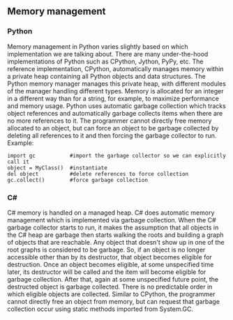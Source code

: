 ## Memory management
### Python
Memory management in Python varies slightly based on which implementation we are talking about. There are many under-the-hood implementations of Python such as CPython, Jython, PyPy, etc. The reference implementation, CPython, automatically manages memory within a private heap containing all Python objects and data structures. The Python memory manager manages this private heap, with different modules of the manager handling different types. Memory is allocated for an integer in a different way than for a string, for example, to maximize performance and memory usage. Python uses automatic garbage collection which tracks object references and automatically garbage collects items when there are no more references to it. The programmer cannot directly free memory allocated to an object, but can force an object to be garbage collected by deleting all references to it and then forcing the garbage collector to run. Example:
```
import gc			#import the garbage collector so we can explicitly call it
object = MyClass()	#instantiate
del object			#delete references to force collection
gc.collect() 		#force garbage collection
```
### C#
C# memory is handled on a managed heap. C# does automatic memory management which is implemented via garbage collection. When the C# garbage collector starts to run, it makes the assumption that all objects in the C# heap are garbage then starts walking the roots and building a graph of objects that are reachable. Any object that doesn't show up in one of the root graphs is considered to be garbage. So, if an object is no longer accessible other than by its destructor, that object becomes eligible for destruction. Once an object becomes eligible, at some unspecified time later, its destructor will be called and the item will become eligible for garbage collection. After that, again at some unspecified future point, the destructed object is garbage collected. There is no predictable order in which eligible objects are collected. Similar to CPython, the programmer cannot directly free an object from memory, but can request that garbage collection occur using static methods imported from System.GC.
